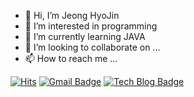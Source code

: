 - 👋 Hi, I’m Jeong HyoJin
- 👀 I’m interested in programming
- 🌱 I’m currently learning JAVA
- 💞️ I’m looking to collaborate on ...
- 📫 How to reach me ...

<!---
hyodii/hyodii is a ✨ special ✨ repository because its `README.md` (this file) appears on your GitHub profile.
You can click the Preview link to take a look at your changes.
--->

[![Hits](https://hits.seeyoufarm.com/api/count/incr/badge.svg?url=https%3A%2F%2Fgithub.com%2Fhyodii&count_bg=%23A2E9FF&title_bg=%23C6C6C6&icon=&icon_color=%23E7E7E7&title=hits&edge_flat=false)](https://hits.seeyoufarm.com)
[![Gmail Badge](https://img.shields.io/badge/Gmail-d14836?style=flat-square&logo=Gmail&logoColor=white&link=mailto:hyodii9736@gmail.com)](mailto:hyodii9736@gmail.com)
[![Tech Blog Badge](http://img.shields.io/badge/-Tech%20blog-black?style=flat-square&link=https://velog.io/@hyojin_j/)](https://velog.io/@hyojin_j/)


